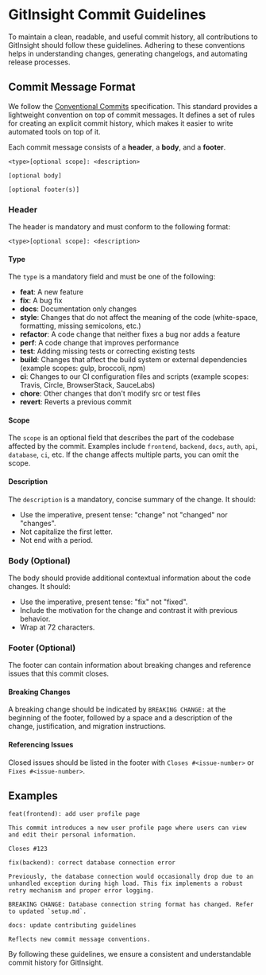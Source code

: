 # GitInsight Commit Guidelines

To maintain a clean, readable, and useful commit history, all contributions to GitInsight should follow these guidelines. Adhering to these conventions helps in understanding changes, generating changelogs, and automating release processes.

## Commit Message Format

We follow the [Conventional Commits](https://www.conventionalcommits.org/en/v1.0.0/) specification. This standard provides a lightweight convention on top of commit messages. It defines a set of rules for creating an explicit commit history, which makes it easier to write automated tools on top of it.

Each commit message consists of a **header**, a **body**, and a **footer**.

```
<type>[optional scope]: <description>

[optional body]

[optional footer(s)]
```

### Header

The header is mandatory and must conform to the following format:

`<type>[optional scope]: <description>`

#### Type

The `type` is a mandatory field and must be one of the following:

*   **feat**: A new feature
*   **fix**: A bug fix
*   **docs**: Documentation only changes
*   **style**: Changes that do not affect the meaning of the code (white-space, formatting, missing semicolons, etc.)
*   **refactor**: A code change that neither fixes a bug nor adds a feature
*   **perf**: A code change that improves performance
*   **test**: Adding missing tests or correcting existing tests
*   **build**: Changes that affect the build system or external dependencies (example scopes: gulp, broccoli, npm)
*   **ci**: Changes to our CI configuration files and scripts (example scopes: Travis, Circle, BrowserStack, SauceLabs)
*   **chore**: Other changes that don't modify src or test files
*   **revert**: Reverts a previous commit

#### Scope

The `scope` is an optional field that describes the part of the codebase affected by the commit. Examples include `frontend`, `backend`, `docs`, `auth`, `api`, `database`, `ci`, etc. If the change affects multiple parts, you can omit the scope.

#### Description

The `description` is a mandatory, concise summary of the change. It should:

*   Use the imperative, present tense: "change" not "changed" nor "changes".
*   Not capitalize the first letter.
*   Not end with a period.

### Body (Optional)

The body should provide additional contextual information about the code changes. It should:

*   Use the imperative, present tense: "fix" not "fixed".
*   Include the motivation for the change and contrast it with previous behavior.
*   Wrap at 72 characters.

### Footer (Optional)

The footer can contain information about breaking changes and reference issues that this commit closes.

#### Breaking Changes

A breaking change should be indicated by `BREAKING CHANGE:` at the beginning of the footer, followed by a space and a description of the change, justification, and migration instructions.

#### Referencing Issues

Closed issues should be listed in the footer with `Closes #<issue-number>` or `Fixes #<issue-number>`.

## Examples

```
feat(frontend): add user profile page

This commit introduces a new user profile page where users can view and edit their personal information.

Closes #123
```

```
fix(backend): correct database connection error

Previously, the database connection would occasionally drop due to an unhandled exception during high load. This fix implements a robust retry mechanism and proper error logging.

BREAKING CHANGE: Database connection string format has changed. Refer to updated `setup.md`.
```

```
docs: update contributing guidelines

Reflects new commit message conventions.
```

By following these guidelines, we ensure a consistent and understandable commit history for GitInsight.